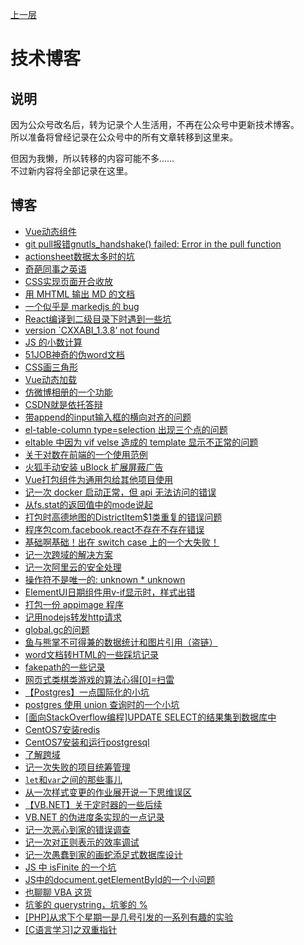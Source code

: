 
[上一层](../)

# 技术博客

## 说明

因为公众号改名后，转为记录个人生活用，不再在公众号中更新技术博客。  
所以准备将曾经记录在公众号中的所有文章转移到这里来。

但因为我懒，所以转移的内容可能不多……  
不过新内容将全部记录在这里。

## 博客

* [Vue动态组件](/挨踢技术/前端/Vue/Vue2/Vue动态组件)
* [git pull报错gnutls_handshake() failed: Error in the pull function](/挨踢技术/工具软件/版本管理器/Git/gnutls_handshake_failed_Error_in_the_pull_function)
* [actionsheet数据太多时的坑](/挨踢技术/前端/Vue/uniapp/uviewui/actionsheet数据太多时的坑)
* [奇葩同事之英语](/挨踢技术/其他/日常吐槽/奇葩同事之英语)
* [CSS实现页面开合收放](/挨踢技术/前端/CSS/CSS实现页面开合收放)
* [用 MHTML 输出 MD 的文档](./用MHTML输出MD的文档)
* [一个似乎是 markedjs 的 bug](/挨踢技术/前端/一个似乎是markedjs的bug)
* [React编译到二级目录下时遇到一些坑](/挨踢技术/前端/React/React编译到二级目录下时遇到一些坑)
* [version `CXXABI_1.3.8’ not found](/挨踢技术/nodejs/version_CXXABI_1_3_8_not_found)
* [JS 的小数计算](/挨踢技术/前端/JavaScript/坑/小数计算)
* [51JOB神奇的伪word文档](./51JOB神奇的伪word文档)
* [CSS画三角形](/挨踢技术/前端/CSS/CSS画三角形)
* [Vue动态加载](/挨踢技术/前端/Vue/Vue2/Vue动态加载)
* [仿微博相册的一个功能](/挨踢技术/前端/Vue/Vue2/仿微博相册的一个功能)
* [CSDN就是依托答辩](/挨踢技术/其他/日常吐槽/CSDN就是依托答辩)
* [带append的input输入框的横向对齐的问题](/挨踢技术/前端/Vue/Vue2/ElementUI/带append的input输入框的横向对齐的问题)
* [el-table-column type=selection 出现三个点的问题](/挨踢技术/前端/Vue/Vue2/ElementUI/el_table_column_type_selection出现三个点的问题)
* [eltable 中因为 vif velse 造成的 template 显示不正常的问题](/挨踢技术/前端/Vue/Vue2/ElementUI/eltable中因为vif_velse造成的template显示不正常的问题)
* [关于对数在前端的一个使用范例](/挨踢技术/前端/关于对数在前端的一个使用范例)
* [火狐手动安装 uBlock 扩展屏蔽广告](/挨踢技术/前端/浏览器/Firefox/火狐手动安装uBlock扩展屏蔽广告)
* [Vue打包组件为通用包给其他项目使用](/挨踢技术/前端/Vue/Vue2/打包组件为通用包给其他项目使用)
* [记一次 docker 启动正常，但 api 无法访问的错误](/挨踢技术/工具软件/Docker/记一次docker启动正常但api无法访问的错误)
* [从fs.stat的返回值中的mode说起](/挨踢技术/nodejs/从fs_stat的返回值中的mode说起)
* [打包时高德地图的DistrictItem$1类重复的错误问题](/挨踢技术/前端/React/ReactNative/打包时高德地图的DistrictItem_1类重复的错误问题)
* [程序包com.facebook.react不存在不存在错误](/挨踢技术/前端/React/ReactNative/程序包com_facebook_react不存在不存在错误)
* [基础啊基础！出在 switch case 上的一个大失败！](/挨踢技术/基础学习/出在switch_case上的一个大失败)
* [记一次跨域的解决方案](/挨踢技术/前端/记一次跨域的解决方案)
* [记一次阿里云的安全处理](/挨踢技术/安全/记一次阿里云的安全处理)
* [操作符不是唯一的: unknown * unknown](/挨踢技术/数据库/Postgres/操作符不是唯一的_unknown_unknown)
* [ElementUI日期组件用v-if显示时，样式出错](/挨踢技术/前端/Vue/Vue2/ElementUI/ElementUI日期组件用v-if显示时，样式出错)
* [打包一份 appimage 程序](/挨踢技术/nodejs//打包一份appimage程序)
* [记用nodejs转发http请求](/挨踢技术/nodejs/记用nodejs转发http请求)
* [global.gc的问题](/挨踢技术/nodejs/global.gc的问题)
* [鱼与熊掌不可得兼的数据统计和图片引用（盗链）](/挨踢技术/安全/鱼与熊掌不可得兼的数据统计和图片引用_盗链)
* [word文档转HTML的一些踩坑记录](./word文档转HTML的一些踩坑记录)
* [fakepath的一些记录](/挨踢技术/前端/浏览器/Chrome/fakepath的一些记录)
* [网页式类棋类游戏的算法心得[0]=扫雷](/挨踢技术/其他/网页游戏/网页式类棋类游戏的算法心得/扫雷)
* [【Postgres】一点国际化的小坑](/挨踢技术/数据库/Postgres/一点国际化的小坑)
* [postgres 使用 union 查询时的一个小坑](/挨踢技术/数据库/Postgres/postgres使用union查询时的一个小坑)
* [[面向StackOverflow编程]UPDATE SELECT的结果集到数据库中](/挨踢技术/数据库/Postgres/面向StackOverflow编程_UPDATE_SELECT的结果集到数据库中)
* [CentOS7安装redis](/挨踢技术/Linux/CentOS/CentOS7安装redis)
* [CentOS7安装和运行postgresql](/挨踢技术/Linux/CentOS/CentOS7安装和运行postgresql)
* [了解跨域](/挨踢技术/前端/HTTP/了解跨域)
* [记一次失败的项目统筹管理](/挨踢技术/项目管理/记一次失败的项目统筹管理)
* [`let`和`var`之间的那些事儿](/挨踢技术/前端/JavaScript/let和var之间的那些事儿)
* [从一次样式变更的作业展开说一下思维误区](./从一次样式变更的作业展开说一下思维误区)
* [【VB.NET】关于定时器的一些后续](./VB_NET关于定时器的一些后续)
* [VB.NET 的伪进度条实现的一点记录](VB_NET的伪进度条实现的一点记录)
* [记一次恶心到家的错误调查](/挨踢技术/nodejs/记一次恶心到家的错误调查)
* [记一次对正则表示的效率调试](./记一次对正则表示的效率调试)
* [记一次愚蠢到家的画蛇添足式数据库设计](/挨踢技术/nodejs/记一次愚蠢到家的画蛇添足式数据库设计)
* [JS 中 isFinite 的一个坑](/挨踢技术/前端/JavaScript/坑/isFinite)
* [JS中的document.getElementById的一个小问题](/挨踢技术/前端/JavaScript/JS中的document_getElementById的一个小问题)
* [也聊聊 VBA 这货](也聊聊VBA这货)
* [坑爹的 querystring，坑爹的 %](/挨踢技术/nodejs/坑爹的querystring坑爹的_bfh)
* [[PHP]从求下个星期一是几号引发的一系列有趣的实验](./PHP_从求下个星期一是几号引发的一系列有趣的实验)
* [[C语言学习]之双重指针 ](/挨踢技术/基础学习/C语言/C语言学习之双重指针)